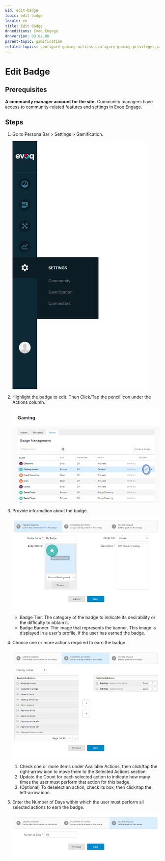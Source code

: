 ```yaml
---
uid: edit-badge
topic: edit-badge
locale: en
title: Edit Badge
dnneditions: Evoq Engage
dnnversion: 09.02.00
parent-topic: gamification
related-topics: configure-gaming-actions,configure-gaming-privileges,create-badge,delete-badge
---
```


# Edit Badge

## Prerequisites

**A community manager account for the site.** Community managers have access to community-related features and settings in Evoq Engage.

## Steps

1.  Go to Persona Bar \> Settings \> Gamification.
    
    ![Persona Bar > Settings > Gamification](/images/scr-pbar-mod-Settings-E91.png)
    
2.  Highlight the badge to edit. Then Click/Tap the pencil icon under the Actions column.
    
      
    
    ![Gaming — Highlight and edit the item.](/images/scr-Gaming-BadgesActions-Edit.png)
    
      
    
3.  Provide information about the badge.
    
      
    
    ![Edit Badge](/images/scr-Gaming-BadgesConfig1.png)
    
      
    
    *   Badge Tier. The category of the badge to indicate its desirability or the difficulty to obtain it.
    *   Badge Banner. The image that represents the banner. This image is displayed in a user's profile, if the user has earned the badge.
    
4.  Choose one or more actions required to earn the badge.
    
      
    
    ![Score Actions](/images/scr-Gaming-BadgesConfig2.png)
    
      
    
    1.  Check one or more items under Available Actions, then click/tap the right-arrow icon to move them to the Selected Actions section.
    2.  Update the Count for each selected action to indicate how many times the user must perform that action for this badge.
    3.  (Optional) To deselect an action, check its box, then click/tap the left-arrow icon.
5.  Enter the Number of Days within which the user must perform all selected actions to earn the badge.
    
      
    
    ![Define Goals](/images/scr-Gaming-BadgesConfig3.png)